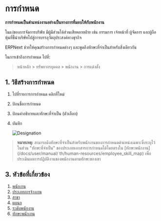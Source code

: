 <!-- add-breadcrumbs -->
# การกำหนด

**การกำหนดเป็นตำแหน่งงานอย่างเป็นทางการที่มอบให้กับพนักงาน**

ในแง่ของการจัดการบริษัท มีผู้มีส่วนได้ส่วนเสียหลายฝ่าย เช่น กรรมการ เจ้าหน้าที่ ผู้จัดการ และผู้ถือหุ้นที่ชี้นำบริษัทไปสู่การบรรลุวัตถุประสงค์ทางธุรกิจ

ERPNext ช่วยให้คุณสร้างการกำหนดต่างๆ และพูดถึงทักษะที่จำเป็นสำหรับสิ่งเดียวกัน

ในการเข้าถึงการกำหนด ไปที่:

> หน้าหลัก > ทรัพยากรบุคคล > พนักงาน > การแต่งตั้ง

## 1. วิธีสร้างการกำหนด

1. ไปที่รายการการกำหนด คลิกที่ใหม่
1. ป้อนชื่อการกำหนด
1. ป้อนคำอธิบายและทักษะที่จำเป็น (ตัวเลือก)
1. บันทึก


    <img class="screenshot" alt="Designation" src="{{docs_base_url}}/assets/img/human-resources/designation.png">



> **หมายเหตุ:** สามารถดึงทักษะที่จำเป็นสำหรับพนักงานของการกำหนดตำแหน่งเฉพาะซึ่งระบุไว้ในส่วน "ทักษะที่จำเป็น" ของประเภทเอกสารการกำหนดได้โดยตรงใน [ทักษะพนักงาน](/docs/user/manual/ th/human-resources/employee_skill_map) เพื่อประเมินผลการปฏิบัติงานของพนักงานตามทักษะของเขา


## 3. หัวข้อที่เกี่ยวข้อง

1. [พนักงาน](/docs/user/manual/th/human-resources/employee)
1. [ประเภทการจ้างงาน](/docs/user/manual/th/human-resources/employment-type)
1. [สาขา](/docs/user/manual/th/human-resources/branch)
1. [แผนก](/docs/user/manual/th/human-resources/department)
1. [ระดับพนักงาน](/docs/user/manual/th/human-resources/employee-grade)
1. [ทักษะพนักงาน](/docs/user/manual/th/human-resources/employee_skill_map)
